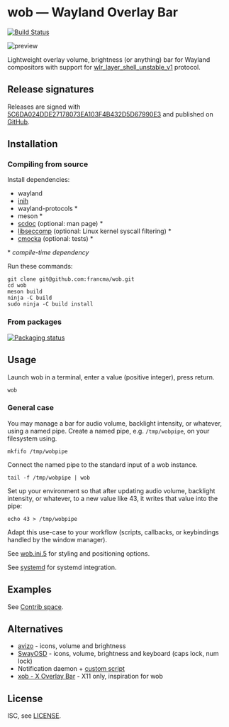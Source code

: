 # wob — Wayland Overlay Bar

[![Build Status](https://github.com/francma/wob/workflows/test/badge.svg)](https://github.com/francma/wob/actions)

![preview](https://martinfranc.eu/wob-preview.svg)

Lightweight overlay volume, brightness (or anything) bar for Wayland compositors with support for [wlr_layer_shell_unstable_v1](https://wayland.app/protocols/wlr-layer-shell-unstable-v1) protocol.

## Release signatures

Releases are signed with [5C6DA024DDE27178073EA103F4B432D5D67990E3](https://keys.openpgp.org/vks/v1/by-fingerprint/5C6DA024DDE27178073EA103F4B432D5D67990E3) and published on [GitHub](https://github.com/francma/wob/releases).

## Installation

### Compiling from source

Install dependencies:

- wayland
- [inih](https://github.com/benhoyt/inih)
- wayland-protocols \*
- meson \*
- [scdoc](https://git.sr.ht/~sircmpwn/scdoc) (optional: man page) \*
- [libseccomp](https://github.com/seccomp/libseccomp) (optional: Linux kernel syscall filtering) \*
- [cmocka](https://cmocka.org/) (optional: tests) \*

\* _compile-time dependency_

Run these commands:

```
git clone git@github.com:francma/wob.git
cd wob
meson build
ninja -C build
sudo ninja -C build install
```

### From packages

[![Packaging status](https://repology.org/badge/tiny-repos/wob.svg)](https://repology.org/project/wob/versions)

## Usage

Launch wob in a terminal, enter a value (positive integer), press return.

```
wob
```

### General case

You may manage a bar for audio volume, backlight intensity, or whatever, using a named pipe. Create a named pipe, e.g. `/tmp/wobpipe`, on your filesystem using.

```
mkfifo /tmp/wobpipe
```

Connect the named pipe to the standard input of a wob instance.

```
tail -f /tmp/wobpipe | wob
```

Set up your environment so that after updating audio volume, backlight intensity, or whatever, to a new value like 43, it writes that value into the pipe:

```
echo 43 > /tmp/wobpipe
```

Adapt this use-case to your workflow (scripts, callbacks, or keybindings handled by the window manager).

See [wob.ini.5](https://github.com/francma/wob/blob/master/wob.ini.5.scd) for styling and positioning options.

See [systemd](etc/systemd/README.md) for systemd integration.

## Examples

See [Contrib space](contrib/README.md).

## Alternatives

- [avizo](https://github.com/misterdanb/avizo) - icons, volume and brightness
- [SwayOSD](https://github.com/ErikReider/SwayOSD) - icons, volume, brightness and keyboard (caps lock, num lock)
- Notification daemon + [custom script](https://github.com/luispabon/sway-dotfiles/blob/master/scripts/notifications/audio-notification.sh)
- [xob - X Overlay Bar](https://github.com/florentc/xob) - X11 only, inspiration for wob

## License

ISC, see [LICENSE](/LICENSE).
